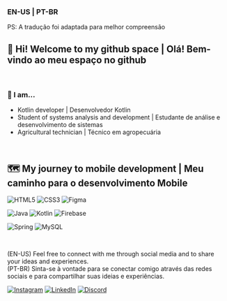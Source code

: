 ### EN-US | PT-BR 
<span style="vertical-align: sub;">PS: A tradução foi adaptada para melhor compreensão</span>

## 👋 Hi! Welcome to my github space | Olá! Bem-vindo ao meu espaço no github
<br>

### 🙂 I am...
- Kotlin developer | Desenvolvedor Kotlin
- Student of systems analysis and development | Estudante de análise e desenvolvimento de sistemas
- Agricultural technician | Técnico em agropecuária
 <br>
 
## 🗺 My journey to mobile development | Meu caminho para o desenvolvimento Mobile

 <div>  
 
![HTML5](https://img.shields.io/badge/html5-%23E34F26.svg?style=for-the-badge&logo=html5&logoColor=white) 
![CSS3](https://img.shields.io/badge/css3-%231572B6.svg?style=for-the-badge&logo=css3&logoColor=white)
![Figma](https://img.shields.io/badge/figma-%23F24E1E.svg?style=for-the-badge&logo=figma&logoColor=white)

![Java](https://img.shields.io/badge/java-%23ED8B00.svg?style=for-the-badge&logo=openjdk&logoColor=white)
![Kotlin](https://img.shields.io/badge/kotlin-%237F52FF.svg?style=for-the-badge&logo=kotlin&logoColor=white)
![Firebase](https://img.shields.io/badge/Firebase-039BE5?style=for-the-badge&logo=Firebase&logoColor=white)

![Spring](https://img.shields.io/badge/spring-%236DB33F.svg?style=for-the-badge&logo=spring&logoColor=white)
![MySQL](https://img.shields.io/badge/mysql-%2300f.svg?style=for-the-badge&logo=mysql&logoColor=white)

</div>

<br>

 (EN-US) Feel free to connect with me through social media and to share your ideas and experiences. <BR>
 (PT-BR) Sinta-se à vontade para se conectar comigo através das redes sociais e para compartilhar suas ideias e experiências.

[![Instagram](https://img.shields.io/badge/Instagram-%23E4405F.svg?style=for-the-badge&logo=Instagram&logoColor=white)](https://www.instagram.com/daniel.rro/)
[![LinkedIn](https://img.shields.io/badge/linkedin-%230077B5.svg?style=for-the-badge&logo=linkedin&logoColor=white)](https://www.linkedin.com/in/ranguiner-daniel-das-v-santos-91261222a/)
[![Discord](https://img.shields.io/badge/Discord-%235865F2.svg?style=for-the-badge&logo=discord&logoColor=white)](http://discord.com/channels/daniel_ranguiner)
